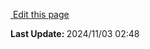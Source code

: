<section class="lesli-documentation-footer">
    <p><a target="blank" href="https://github.com/LesliTech/LesliShield/tree/master/docs/dashboards.md"><i class="ri-external-link-fill"></i>&nbsp;Edit this page</a><p/>
    <p><b>Last Update: </b>2024/11/03 02:48</p>
</section>
<!-- This code was automatically generated -->
<!-- to update this docs please run rake docs:build -->
